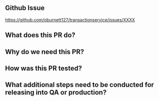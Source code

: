 ## Github Issue 
https://github.com/oburnett127/transactionservice/issues/XXXX

## What does this PR do?


## Why do we need this PR?


## How was this PR tested?


## What additional steps need to be conducted for releasing into QA or production?
